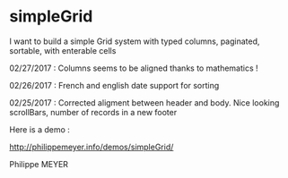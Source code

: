 # simpleGrid

I want to build a simple Grid system with typed columns, paginated, sortable, with enterable cells 

02/27/2017 : Columns seems to be aligned thanks to mathematics !

02/26/2017 : French and english date support for sorting

02/25/2017 : Corrected aligment between header and body. Nice looking scrollBars, number of records in a new footer

Here is a demo :

http://philippemeyer.info/demos/simpleGrid/

Philippe MEYER




